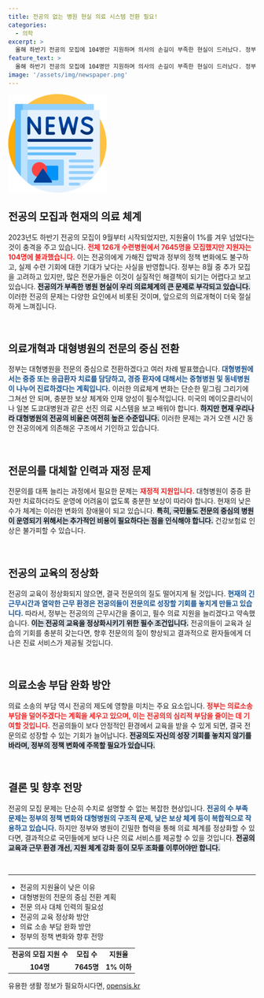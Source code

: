 ```yaml
---
title: 전공의 없는 병원 현실 의료 시스템 전환 필요!
categories:
  - 의학
excerpt: >
  올해 하반기 전공의 모집에 104명만 지원하며 의사의 손길이 부족한 현실이 드러났다. 정부의 의료개혁이 시험대에 서고 있는 가운데, 전공의 없는 병원이 실제로 다가오고 있다. 전문의 중심의 의료 체계로의 전환이 필요하지만, 이를 위한 재정적 뒷받침과 근무 환경 개선이 절실하다.
feature_text: >
  올해 하반기 전공의 모집에 104명만 지원하며 의사의 손길이 부족한 현실이 드러났다. 정부의 의료개혁이 시험대에 서고 있는 가운데, 전공의 없는 병원이 실제로 다가오고 있다. 전문의 중심의 의료 체계로의 전환이 필요하지만, 이를 위한 재정적 뒷받침과 근무 환경 개선이 절실하다.
image: '/assets/img/newspaper.png'
---
```


<p><img src="/assets/img/newspaper.png" alt="kimp 속보" /></p>

<h2 data-ke-size="size26">전공의 모집과 현재의 의료 체계</h2>

<p data-ke-size="size16">2023년도 하반기 전공의 모집이 9월부터 시작되었지만, 지원율이 1%를 겨우 넘었다는 것이 충격을 주고 있습니다. <b><span style="color: #ee2323;">전체 126개 수련병원에서 7645명을 모집했지만 지원자는 104명에 불과했습니다.</span></b> 이는 전공의에게 가해진 압박과 정부의 정책 변화에도 불구하고, 실제 수련 기회에 대한 기대가 낮다는 사실을 반영합니다. 정부는 8월 중 추가 모집을 고려하고 있지만, 많은 전문가들은 이것이 실질적인 해결책이 되기는 어렵다고 보고 있습니다. <b><span style="background-color: #21538527;">전공의가 부족한 병원 현실이 우리 의료체계의 큰 문제로 부각되고 있습니다.</span></b> 이러한 전공의 문제는 다양한 요인에서 비롯된 것이며, 앞으로의 의료개혁이 더욱 절실하게 느껴집니다.</p>

<p data-ke-size="size16">&nbsp;</p>

<h2 data-ke-size="size26">의료개혁과 대형병원의 전문의 중심 전환</h2>

<p data-ke-size="size16">정부는 대형병원을 전문의 중심으로 전환하겠다고 여러 차례 발표했습니다. <b><span style="color: #1a5490;">대형병원에서는 중증 또는 응급환자 치료를 담당하고, 경증 환자에 대해서는 중형병원 및 동네병원이 나누어 진료하겠다는 계획입니다.</span></b> 이러한 의료체계 변화는 단순한 밑그림 그리기에 그쳐선 안 되며, 충분한 보상 체계와 인재 양성이 필수적입니다. 미국의 메이오클리닉이나 일본 도쿄대병원과 같은 선진 의료 시스템을 보고 배워야 합니다. <b><span style="background-color: #21538527;">하지만 현재 우리나라 대형병원의 전공의 비율은 여전히 높은 수준입니다.</span></b> 이러한 문제는 과거 오랜 시간 동안 전공의에게 의존해온 구조에서 기인하고 있습니다.</p>

<p data-ke-size="size16">&nbsp;</p>

<h2 data-ke-size="size26">전문의를 대체할 인력과 재정 문제</h2>

<p data-ke-size="size16">전문의를 대폭 늘리는 과정에서 필요한 문제는 <b><span style="color: #ee2323;">재정적 지원입니다.</span></b> 대형병원이 중증 환자만 치료하더라도 운영에 어려움이 없도록 충분한 보상이 따라야 합니다. 현재의 낮은 수가 체계는 이러한 변화의 장애물이 되고 있습니다. <b><span style="background-color: #21538527;">특히, 국민들도 전문의 중심의 병원이 운영되기 위해서는 추가적인 비용이 필요하다는 점을 인식해야 합니다.</span></b> 건강보험료 인상은 불가피할 수 있습니다.</p>

<p data-ke-size="size16">&nbsp;</p>

<h2 data-ke-size="size26">전공의 교육의 정상화</h2>

<p data-ke-size="size16">전공의 교육이 정상화되지 않으면, 결국 전문의의 질도 떨어지게 될 것입니다. <b><span style="color: #1a5490;">현재의 긴 근무시간과 열악한 근무 환경은 전공의들이 전문의로 성장할 기회를 놓치게 만들고 있습니다.</span></b> 따라서, 정부는 전공의의 근무시간을 줄이고, 필수 의료 지원을 늘리겠다고 약속했습니다. <b><span style="background-color: #21538527;">이는 전공의 교육을 정상화시키기 위한 필수 조건입니다.</span></b> 전공의들이 교육과 실습의 기회를 충분히 갖는다면, 향후 전문의의 질이 향상되고 결과적으로 환자들에게 더 나은 진료 서비스가 제공될 것입니다.</p>

<p data-ke-size="size16">&nbsp;</p>

<h2 data-ke-size="size26">의료소송 부담 완화 방안</h2>

<p data-ke-size="size16">의료 소송의 부담 역시 전공의 제도에 영향을 미치는 주요 요소입니다. <b><span style="color: #ee2323;">정부는 의료소송 부담을 덜어주겠다는 계획을 세우고 있으며, 이는 전공의의 심리적 부담을 줄이는 데 기여할 것입니다.</span></b> 전공의들이 보다 안정적인 환경에서 교육을 받을 수 있게 되면, 결국 전문의로 성장할 수 있는 기회가 늘어납니다. <b><span style="background-color: #21538527;">전공의도 자신의 성장 기회를 놓치지 않기를 바라며, 정부의 정책 변화에 주목할 필요가 있습니다.</span></b></p>

<p data-ke-size="size16">&nbsp;</p>

<h2 data-ke-size="size26">결론 및 향후 전망</h2>

<p data-ke-size="size16">전공의 모집 문제는 단순히 수치로 설명할 수 없는 복잡한 현상입니다. <b><span style="color: #1a5490;">전공의 수 부족 문제는 정부의 정책 변화와 대형병원의 구조적 문제, 낮은 보상 체계 등이 복합적으로 작용하고 있습니다.</span></b> 하지만 정부와 병원이 긴밀한 협력을 통해 의료 체계를 정상화할 수 있다면, 결과적으로 국민들에게 보다 나은 의료 서비스를 제공할 수 있을 것입니다. <b><span style="background-color: #21538527;">전공의 교육과 근무 환경 개선, 지원 체계 강화 등이 모두 조화를 이루어야만 합니다.</span></b></p>

<p data-ke-size="size16">&nbsp;</p>

<hr>

<ul>
    <li>전공의 지원율이 낮은 이유</li>
    <li>대형병원의 전문의 중심 전환 계획</li>
    <li>전문 의사 대체 인력의 필요성</li>
    <li>전공의 교육 정상화 방안</li>
    <li>의료 소송 부담 완화 방안</li>
    <li>정부의 정책 변화와 향후 전망</li>
</ul>

<table style="width: 100%;">
    <tr>
        <td style="text-align: center; height: 17px;"><b>전공의 모집 지원 수</b></td>
        <td style="text-align: center; height: 17px;"><b>모집 수</b></td>
        <td style="text-align: center; height: 17px;"><b>지원율</b></td>
    </tr>
    <tr>
        <td style="text-align: center; height: 17px;"><b>104명</b></td>
        <td style="text-align: center; height: 17px;"><b>7645명</b></td>
        <td style="text-align: center; height: 17px;"><b>1% 이하</b></td>
    </tr>
</table>
유용한 생활 정보가 필요하시다면, <a href="https://opensis.kr" rel="dofollow">opensis.kr</a>



